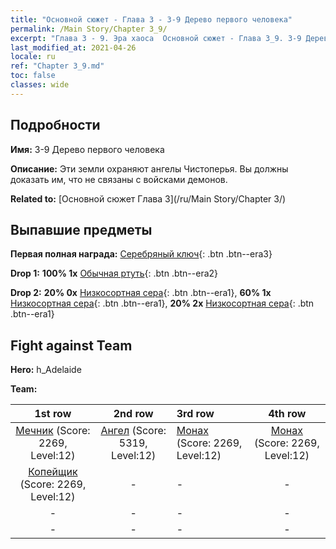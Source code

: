 ```yaml
---
title: "Основной сюжет - Глава 3 - 3-9 Дерево первого человека"
permalink: /Main Story/Chapter 3_9/
excerpt: "Глава 3 - 9. Эра хаоса  Основной сюжет - Глава 3_9. 3-9 Дерево первого человека"
last_modified_at: 2021-04-26
locale: ru
ref: "Chapter 3_9.md"
toc: false
classes: wide
---
```


## Подробности

 **Имя:** 3-9 Дерево первого человека

 **Описание:** Эти земли охраняют ангелы Чистоперья. Вы должны доказать им, что не связаны с войсками демонов.

 **Related to:** [Основной сюжет Глава 3](/ru/Main Story/Chapter 3/)

## Выпавшие предметы

 **Первая полная награда:** [Серебряный ключ](/ItemsRU/con_693/){: .btn .btn--era3}

 **Drop 1:** **100% 1x** [Обычная ртуть](/ItemsRU/mat_8/){: .btn .btn--era2}

 **Drop 2:** **20% 0x** [Низкосортная сера](/ItemsRU/mat_3/){: .btn .btn--era1}, **60% 1x** [Низкосортная сера](/ItemsRU/mat_3/){: .btn .btn--era1}, **20% 2x** [Низкосортная сера](/ItemsRU/mat_3/){: .btn .btn--era1}


## Fight against Team
 **Hero:** h_Adelaide

 **Team:**


  | 1st row | 2nd row | 3rd row | 4th row |
  |:----:|:----:|:----|:----:|
  | [Мечник](/ru/units/Swordsman/) (Score: 2269, Level:12)  | [Ангел](/ru/units/Angel/) (Score: 5319, Level:12)  | [Монах](/ru/units/Monk/) (Score: 2269, Level:12)  | [Монах](/ru/units/Monk/) (Score: 2269, Level:12)  |
  | [Копейщик](/ru/units/Pikeman/) (Score: 2269, Level:12)  | - | - | - |
  | - | - | - | - |
  | - | - | - | - |


